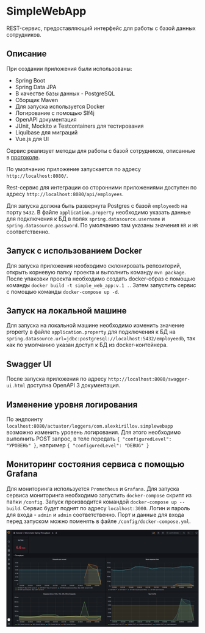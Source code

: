# SimpleWebApp
REST-сервис, предоставляющий интерфейс для работы с базой данных сотрудников.

## Описание
При создании приложения были использованы:
- Spring Boot
- Spring Data JPA
- В качестве базы данных - PostgreSQL
- Сборщик Maven
- Для запуска используется Docker
- Логирование с помощью Slf4j
- OpenAPI документация
- JUnit, Mockito и Testcontainers для тестирования
- Liquibase для миграций  
- Vue.js для UI

Сервис реализует методы для работы с базой сотрудников, описанные в [протоколе](https://github.com/KirillovAlexander/SimpleWebApp/blob/master/openapi.yaml).

По умолчанию приложение запускается по адресу `http://localhost:8080/`.

Rest-сервис для интеграции со сторонними приложениями доступен по адресу `http://localhost:8080/api/employees`.

Для запуска должна быть развернута Postgres с базой `employeedb` на порту `5432`. В файле `application.property` необходимо указать данные для подключения к БД в полях
`spring.datasource.username` и `spring.datasource.password`. По умолчанию там указаны значения `HR` и `HR` соответственно.

## Запуск с использованием Docker
Для запуска приложения необходимо склонировать репозиторий, открыть корневую папку проекта и выполнить команду `mvn package`.
После упаковки проекта необходимо создать docker-образ с помощью команды `docker build -t simple_web_app:v.1 .`.
Затем запустить сервис с помощью команды `docker-compose up -d`.

## Запуск на локальной машине
Для запуска на локальной машине необходимо изменить значение property в файле `application.property`
для подключения к БД на `spring.datasource.url=jdbc:postgresql://localhost:5432/employeedb`,
так как по умолчанию указан доступ к БД из docker-контейнера.

## Swagger UI
После запуска приложения по адресу `http://localhost:8080/swagger-ui.html` доступна OpenAPI 3 документация.

## Изменение уровня логирования
По эндпоинту `localhost:8080/actuator/loggers/com.alexkirillov.simplewebapp` возможно изменить уровень логирования.
Для этого необходимо выполнить POST запрос, в теле передать ``{
"configuredLevel": "УРОВЕНЬ"
}``, например
``{
"configuredLevel": "DEBUG"
}``

## Мониторинг состояния сервиса с помощью Grafana
Для мониторинга используется `Prometheus` и `Grafana`. Для запуска сервиса мониторинга необходимо запустить
`docker-compose` скрипт из папки `/config`. Запуск производится командой `docker-compose up --build`.
Сервис будет поднят по адресу `localhost:3000`. Логин и пароль для входа - `admin` и `admin` соответственно.
Порт и данные для входа перед запуском можно поменять в файле `/config/docker-compose.yml`.

![Dashboards](./assets/GrafanaDashboards.png)